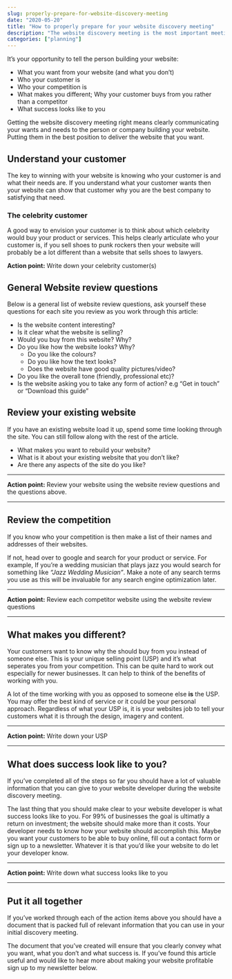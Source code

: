 ```yaml
---
slug: properly-prepare-for-website-discovery-meeting
date: "2020-05-20"
title: "How to properly prepare for your website discovery meeting"
description: "The website discovery meeting is the most important meeting throughout the entire website development process because it sets the course for the entire website."
categories: ["planning"]
---
```


It’s your opportunity to tell the person building your website:

- What you want from your website (and what you don’t)
- Who your customer is
- Who your competition is
- What makes you different; Why your customer buys from you rather than a competitor
- What success looks like to you

Getting the website discovery meeting right means clearly communicating your wants and needs to the person or company building your website. Putting them in the best position to deliver the website that you want.

## Understand your customer

The key to winning with your website is knowing who your customer is and what their needs are. If you understand what your customer wants then your website can show that customer why you are the best company to satisfying that need.

### The celebrity customer

A good way to envision your customer is to think about which celebrity would buy your product or services. This helps clearly articulate who your customer is, if you sell shoes to punk rockers then your website will probably be a lot different than a website that sells shoes to lawyers.

**Action point:** Write down your celebrity customer(s)

## General Website review questions

Below is a general list of website review questions, ask yourself these questions for each site you review as you work through this article:

- Is the website content interesting?
- Is it clear what the website is selling?
- Would you buy from this website? Why?
- Do you like how the website looks? Why?
  - Do you like the colours?
  - Do you like how the text looks?
  - Does the website have good quality pictures/video?
- Do you like the overall tone (friendly, professional etc)?
- Is the website asking you to take any form of action? e.g “Get in touch” or “Download this guide”

## Review your existing website

If you have an existing website load it up, spend some time looking through the site. You can still follow along with the rest of the article.

- What makes you want to rebuild your website?
- What is it about your existing website that you don’t like?
- Are there any aspects of the site do you like?

---

**Action point:** Review your website using the website review questions and the questions above.

---

## Review the competition

If you know who your competition is then make a list of their names and addresses of their websites.

If not, head over to google and search for your product or service. For example, If you’re a wedding musician that plays jazz you would search for something like _“Jazz Wedding Musician”_. Make a note of any search terms you use as this will be invaluable for any search engine optimization later.

---

**Action point:** Review each competitor website using the website review questions

---

## What makes you different?

Your customers want to know why the should buy from you instead of someone else. This is your unique selling point (USP) and it’s what seperates you from your competition. This can be quite hard to work out especially for newer businesses. It can help to think of the benefits of working with you.

A lot of the time working with you as opposed to someone else **is** the USP. You may offer the best kind of service or it could be your personal approach. Regardless of what your USP is, it is your websites job to tell your customers what it is through the design, imagery and content.

---

**Action point:** Write down your USP

---

## What does success look like to you?

If you’ve completed all of the steps so far you should have a lot of valuable information that you can give to your website developer during the website discovery meeting.

The last thing that you should make clear to your website developer is what success looks like to you. For 99% of businesses the goal is ultimatly a return on investment; the website should make more than it costs. Your developer needs to know how your website should accomplish this. Maybe you want your customers to be able to buy online, fill out a contact form or sign up to a newsletter. Whatever it is that you’d like your website to do let your developer know.

---

**Action point:** Write down what success looks like to you

---

## Put it all together

If you’ve worked through each of the action items above you should have a document that is packed full of relevant information that you can use in your initial discovery meeting.

The document that you’ve created will ensure that you clearly convey what you want, what you don’t and what success is. If you’ve found this article useful and would like to hear more about making your website profitable sign up to my newsletter below.
